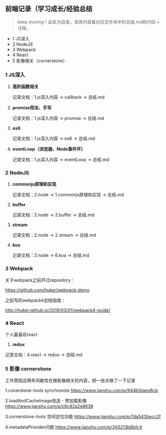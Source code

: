## 前端记录（学习成长/经验总结
> keep moving！此处为目录，具体内容看对应文件夹中的总结.md和代码 + 注释。

- 1 JS深入
- 2 NodeJS
- 3 Webpack
- 4 React
- 5 影像相关（cornerstone）

### 1 JS深入
1. **高阶函数相关**

   记录文档：1.js深入内容 -> callback -> 总结.md

2. **promise用法、手写**

   记录文档：1.js深入内容 -> promise -> 总结.md

3. **es6** 

   记录文档：1.js深入内容 -> es6 -> 总结.md

4. **eventLoop（浏览器、Node事件环）**

   记录文档：1.js深入内容 -> eventLoop -> 总结.md

### 2 NodeJS

1. **commonjs原理和实现**

   记录文档：2.node -> 1.commonjs原理和实现 -> 总结.md

2. **buffer**

   记录文档：2.node -> 2.buffer -> 总结.md

4. **stream**

   记录文档：2.node -> 2.stream -> 总结.md

6. **koa**

   记录文档：2.node -> 6.koa -> 总结.md

 ### 3 Webpack

关于webpack之前开过repository：

https://github.com/huker/webpack-demo

之前写的webpack4总结指南：

http://huker.github.io/2019/03/01/webpack4-guide/

### 4 React

个人最喜欢react
1. **redux**

  记录文档：4.react -> redux -> 总结.md
  
### 5 影像 cornerstone
工作原因这两年间歇性在做影像相关的内容，把一些点做了一下记录

1.conerstone-tools synchronize
https://www.jianshu.com/p/944b1daee8cb

2.loadAndCacheImage改造 - 预加载影像
https://www.jianshu.com/p/c6c82a2e8638

3.cornerstone-tools 空间定位功能
https://www.jianshu.com/p/7da543becc2f

4.metadataProvider问题
https://www.jianshu.com/p/343213b8bfc4


